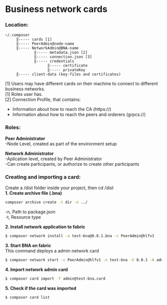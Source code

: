 # Business network cards 

### Location:
```
~/.composer  
     ‖----- cards [1]  
     ‖----- PeerAdmin@node-name  
     ‖----- NetworkAdmin@BNA-name  
             ‖----- metadata.json [2]  
             ‖----- connection.json [3]  
             ‖----- credentials  
                   ‖----- certificate  
                   ‖----- privateKey  
     ‖----- client-data (key-files and certificates)  
```
[1] Users may have different cards on their machine to connect to different business networks.  
[1] Roles user has.  
[2] Connection Profile, that contains:  
- Information about how to reach the CA (https://)  
- Information about how to reach the peers and orderers (grpcs://)  


### Roles:
**Peer Administrator**  
-Node Level, created as part of the environment setup

**Network Administrator**  
-Aplication level, created by Peer Administrator  
-Can create participants, or authorize to create other participants  

### Creating and importing a card:

Create a /dist folder inside your project, then cd /dist  
**1. Create archive file (.bna)**  
```sh
composer archive create -t dir -n ../
```
-n,  Path to package.json  
-t,  Resource type  

**2. Install network application to fabric**
```sh
$ composer network install -a test-bna@0.0.1.bna -c PeerAdmin@hlfv1
```

**3. Start BNA on fabric**  
This command deploys a admin network card
```sh
$ composer network start -c PeerAdmin@hlfv1 -n test-bna -V 0.0.1 -A admin -S adminpw
```

**4. Import network admin card**
```sh
$ composer card import -f admin@test-bna.card
```

**5. Check if the card was imported**
```sh
$ composer card list
```
